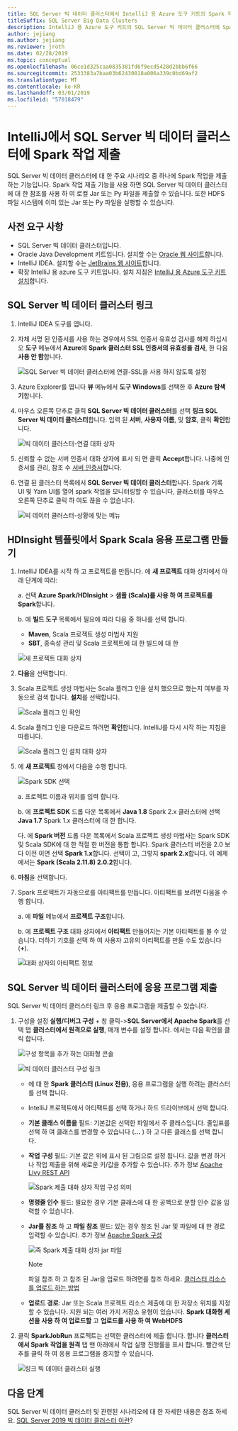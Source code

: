 ```yaml
---
title: SQL Server 빅 데이터 클러스터에서 IntelliJ 용 Azure 도구 키트의 Spark 작업 실행
titleSuffix: SQL Server Big Data Clusters
description: IntelliJ 용 Azure 도구 키트의 SQL Server 빅 데이터 클러스터에 Spark 작업을 제출 합니다.
author: jejiang
ms.author: jejiang
ms.reviewer: jroth
ms.date: 02/28/2019
ms.topic: conceptual
ms.openlocfilehash: 06ce1d325caa0835381fd6f9ecd5428d2bbb6f66
ms.sourcegitcommit: 2533383a7baa03b62430018a006a339c0bd69af2
ms.translationtype: MT
ms.contentlocale: ko-KR
ms.lasthandoff: 03/01/2019
ms.locfileid: "57018479"
---
```

# <a name="submit-spark-jobs-on-sql-server-big-data-clusters-in-intellij"></a>IntelliJ에서 SQL Server 빅 데이터 클러스터에 Spark 작업 제출

SQL Server 빅 데이터 클러스터에 대 한 주요 시나리오 중 하나에 Spark 작업을 제출 하는 기능입니다. Spark 작업 제출 기능을 사용 하면 SQL Server 빅 데이터 클러스터에 대 한 참조를 사용 하 여 로컬 Jar 또는 Py 파일을 제출할 수 있습니다. 또한 HDFS 파일 시스템에 이미 있는 Jar 또는 Py 파일을 실행할 수 있습니다. 

## <a name="prerequisites"></a>사전 요구 사항

- SQL Server 빅 데이터 클러스터입니다.
- Oracle Java Development 키트입니다. 설치할 수는 [Oracle 웹 사이트](https://aka.ms/azure-jdks)합니다.
- IntelliJ IDEA. 설치할 수는 [JetBrains 웹 사이트](https://www.jetbrains.com/idea/download/)합니다.
- 확장 IntelliJ 용 azure 도구 키트입니다. 설치 지침은 [IntelliJ 용 Azure 도구 키트 설치](https://docs.microsoft.com/azure/azure-toolkit-for-intellij-installation)합니다.

## <a name="link-sql-server-big-data-cluster"></a>SQL Server 빅 데이터 클러스터 링크
1. IntelliJ IDEA 도구를 엽니다.

2. 자체 서명 된 인증서를 사용 하는 경우에서 SSL 인증서 유효성 검사를 해제 하십시오 **도구** 메뉴에서 **Azure**에 **Spark 클러스터 SSL 인증서의 유효성을 검사**, 한 다음 **사용 안 함**합니다.

    ![SQL Server 빅 데이터 클러스터에 연결-SSL을 사용 하지 않도록 설정](./media/spark-submit-job-intellij-tool-plugin/link-ariscluster-disableSSL.png)

3. Azure Explorer를 엽니다 **뷰** 메뉴에서 **도구 Windows**를 선택한 후 **Azure 탐색기**합니다.
4. 마우스 오른쪽 단추로 클릭 **SQL Server 빅 데이터 클러스터**를 선택 **링크 SQL Server 빅 데이터 클러스터**합니다. 입력 된 **서버**, **사용자 이름**, 및 **암호**, 클릭 **확인**합니다.

    ![빅 데이터 클러스터-연결 대화 상자](./media/spark-submit-job-intellij-tool-plugin/link-ariscluster-dialog.png)

5. 신뢰할 수 없는 서버 인증서 대화 상자에 표시 되 면 클릭 **Accept**합니다. 나중에 인증서를 관리, 참조 수 [서버 인증서](https://www.jetbrains.com/help/idea/settings-tools-server-certificates.html)합니다.

6. 연결 된 클러스터 목록에서 **SQL Server 빅 데이터 클러스터**합니다. Spark 기록 UI 및 Yarn UI를 열어 spark 작업을 모니터링할 수 있습니다, 클러스터를 마우스 오른쪽 단추로 클릭 하 여도 끊을 수 없습니다.

    ![빅 데이터 클러스터-상황에 맞는 메뉴](./media/spark-submit-job-intellij-tool-plugin/link-ariscluster-contextmenu.png)

## <a name="create-a-spark-scala-application-from-hdinsight-template"></a>HDInsight 템플릿에서 Spark Scala 응용 프로그램 만들기

1. IntelliJ IDEA를 시작 하 고 프로젝트를 만듭니다. 에 **새 프로젝트** 대화 상자에서 아래 단계에 따라: 

   a. 선택 **Azure Spark/HDInsight** > **샘플 (Scala)를 사용 하 여 프로젝트를 Spark**합니다.

   b. 에 **빌드 도구** 목록에서 필요에 따라 다음 중 하나를 선택 합니다.

      * **Maven**, Scala 프로젝트 생성 마법사 지원
      * **SBT**, 종속성 관리 및 Scala 프로젝트에 대 한 빌드에 대 한

    ![새 프로젝트 대화 상자](./media/spark-submit-job-intellij-tool-plugin/create-hdi-scala-app.png)

2. **다음**을 선택합니다.

3. Scala 프로젝트 생성 마법사는 Scala 플러그 인을 설치 했으므로 했는지 여부를 자동으로 검색 합니다. **설치**를 선택합니다.

   ![Scala 플러그 인 확인](./media/spark-submit-job-intellij-tool-plugin/Scala-Plugin-check-Reminder.PNG) 

4. Scala 플러그 인을 다운로드 하려면 **확인**합니다. IntelliJ를 다시 시작 하는 지침을 따릅니다. 

   ![Scala 플러그 인 설치 대화 상자](./media/spark-submit-job-intellij-tool-plugin/Choose-Scala-Plugin.PNG)

5. 에 **새 프로젝트** 창에서 다음을 수행 합니다.  

    ![Spark SDK 선택](./media/spark-submit-job-intellij-tool-plugin/hdi-new-project.png)

   a. 프로젝트 이름과 위치를 입력 합니다.

   b. 에 **프로젝트 SDK** 드롭 다운 목록에서 **Java 1.8** Spark 2.x 클러스터에 선택 **Java 1.7** Spark 1.x 클러스터에 대 한 합니다.

   다. 에 **Spark 버전** 드롭 다운 목록에서 Scala 프로젝트 생성 마법사는 Spark SDK 및 Scala SDK에 대 한 적절 한 버전을 통합 합니다. Spark 클러스터 버전을 2.0 보다 이전 이면 선택 **Spark 1.x**합니다. 선택이 고, 그렇지 **spark 2.x**합니다. 이 예제에서는 **Spark (Scala 2.11.8) 2.0.2**합니다.

6. **마침**을 선택합니다.

7. Spark 프로젝트가 자동으로를 아티팩트를 만듭니다. 아티팩트를 보려면 다음을 수행 합니다.

   a. 에 **파일** 메뉴에서 **프로젝트 구조**합니다.

   b. 에 **프로젝트 구조** 대화 상자에서 **아티팩트** 만들어지는 기본 아티팩트를 볼 수 있습니다. 더하기 기호를 선택 하 여 사용자 고유의 아티팩트를 만들 수도 있습니다 (**+**).

      ![대화 상자의 아티팩트 정보](./media/spark-submit-job-intellij-tool-plugin/default-artifact.png)
      

## <a name="submit-application-to-sql-server-big-data-cluster"></a>SQL Server 빅 데이터 클러스터에 응용 프로그램 제출
SQL Server 빅 데이터 클러스터 링크 후 응용 프로그램을 제출할 수 있습니다.

1. 구성을 설정 **실행/디버그 구성** + 창 클릭->**SQL Server에서 Apache Spark**를 선택 탭 **클러스터에서 원격으로 실행**, 매개 변수를 설정 합니다. 에서는 다음 확인을 클릭 합니다.

    ![구성 항목을 추가 하는 대화형 콘솔](./media/spark-submit-job-intellij-tool-plugin/interactive-console-add-config-entry.png)

    ![빅 데이터 클러스터 구성 링크](./media/spark-submit-job-intellij-tool-plugin/link-ariscluster-config.png)

    * 에 대 한 **Spark 클러스터 (Linux 전용)**, 응용 프로그램을 실행 하려는 클러스터를 선택 합니다.

    * IntelliJ 프로젝트에서 아티팩트를 선택 하거나 하드 드라이브에서 선택 합니다.

    * **기본 클래스 이름을** 필드: 기본값은 선택한 파일에서 주 클래스입니다. 줄임표를 선택 하 여 클래스를 변경할 수 있습니다 (**...** ) 하 고 다른 클래스를 선택 합니다.   

    * **작업 구성** 필드:  기본 값은 위에 표시 된 그림으로 설정 됩니다. 값을 변경 하거나 작업 제출을 위해 새로운 키/값을 추가할 수 있습니다. 추가 정보 [Apache Livy REST API](http://livy.incubator.apache.org./docs/latest/rest-api.html)

      ![Spark 제출 대화 상자 작업 구성 의미](./media/spark-submit-job-intellij-tool-plugin/submit-job-configurations.png)

    * **명령줄 인수** 필드: 필요한 경우 기본 클래스에 대 한 공백으로 분할 인수 값을 입력할 수 있습니다.

    * **Jar를 참조** 하 고 **파일 참조** 필드: 있는 경우 참조 된 Jar 및 파일에 대 한 경로 입력할 수 있습니다. 추가 정보 [Apache Spark 구성](https://spark.apache.org/docs/latest/configuration.html#runtime-environment) 

      ![즉 Spark 제출 대화 상자 jar 파일](./media/spark-submit-job-intellij-tool-plugin/jar-files-meaning.png)

       > [!NOTE]  
       > 파일 참조 하 고 참조 된 Jar을 업로드 하려면를 참조 하세요. [클러스터 리소스를 업로드 하는 방법](https://docs.microsoft.com/azure/storage/blobs/storage-quickstart-blobs-storage-explorer)
                         
    * **업로드 경로**: Jar 또는 Scala 프로젝트 리소스 제출에 대 한 저장소 위치를 지정할 수 있습니다. 지원 되는 여러 가지 저장소 유형이 있습니다. **Spark 대화형 세션을 사용 하 여 업로드할** 고 **업로드를 사용 하 여 WebHDFS**
    
2. 클릭 **SparkJobRun** 프로젝트는 선택한 클러스터에 제출 합니다. 합니다 **클러스터에서 Spark 작업을 원격** 탭 맨 아래에서 작업 실행 진행률을 표시 합니다. 빨간색 단추를 클릭 하 여 응용 프로그램을 중지할 수 있습니다.  

    ![링크 빅 데이터 클러스터 실행](./media/spark-submit-job-intellij-tool-plugin/link-ariscluster-run.png)

## <a name="next-steps"></a>다음 단계
SQL Server 빅 데이터 클러스터 및 관련된 시나리오에 대 한 자세한 내용은 참조 하세요. [SQL Server 2019 빅 데이터 클러스터 이란](big-data-cluster-overview.md)?
